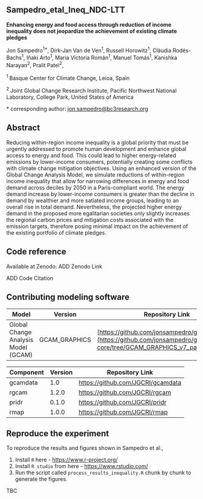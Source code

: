 ## Sampedro_etal_Ineq_NDC-LTT

**Enhancing energy and food access through reduction of income inequality does not jeopardize the achievement of existing climate pledges**

Jon Sampedro<sup>1\*</sup>, Dirk-Jan Van de Ven<sup>1</sup>, Russell Horowitz<sup>1</sup>, Clàudia Rodés-Bachs<sup>1</sup>, Iñaki Arto<sup>1</sup>, Maria Victoria Román<sup>1</sup>, Manuel Tomás<sup>1</sup>, 
Kanishka Narayan<sup>2</sup>, Pralit Patel<sup>2</sup>, 

<sup>1 </sup> Basque Center for Climate Change, Leioa, Spain

<sup>2 </sup> Joint Global Change Research Institute, Pacific Northwest National Laboratory, College Park, United States of America

\* corresponding author:  jon.sampedro@bc3research.org

## Abstract
Reducing within-region income inequality is a global priority that must be urgently addressed to promote human development and enhance global access to energy and food. This could lead to higher energy-related emissions by lower-income consumers, potentially creating some conflicts with climate change mitigation objectives. Using an enhanced version of the Global Change Analysis Model, we simulate reductions of within-region income inequality that allow for narrowing differences in energy and food demand across deciles by 2050 in a Paris-compliant world. The energy demand increase by lower-income consumers is greater than the decline in demand by wealthier and more satiated income groups, leading to an overall rise in total demand. Nevertheless, the projected higher energy demand in the proposed more egalitarian societies only slightly increases the regional carbon prices and mitigation costs associated with the emission targets, therefore posing minimal impact on the achievement of the existing portfolio of climate pledges.      

## Code reference
Available at Zenodo: ADD Zenodo Link

ADD Code Citation


## Contributing modeling software
| Model | Version | Repository Link 
|-------|---------|-----------------
| Global Change Analysis Model (GCAM) | GCAM_GRAPHICS| [https://github.com/jonsampedro/gcam-core](https://github.com/jonsampedro/gcam-core/tree/GCAM_GRAPHICS_v7_paperInequality) | 

| Component| Version | Repository Link 
|-------|---------|-----------------
| gcamdata | 1.0 | https://github.com/JGCRI/gcamdata | 
| rgcam | 1.2.0 | https://github.com/JGCRI/rgcam | 
| pridr | 0.1.0 | https://github.com/JGCRI/pridr | 
| rmap | 1.0.0 | https://github.com/JGCRI/rmap | 

## Reproduce the experiment
To reproduce the results and figures shown in Sampedro et al.,

1. Install `R` here - https://www.r-project.org/
2. Install `R studio` from here - https://www.rstudio.com/
3. Run the script called `process_results_inequality.R` chunk by chunk to generate the figures.  

TBC
